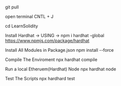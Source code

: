 git pull

open terminal CNTL + J

cd LearnSolidity

Install Hardhat -> USING -> npm i hardhat -global
https://www.npmjs.com/package/hardhat

Install All Modules in Package.json
npm install --force

Compile The Enviroment
npx hardhat compile 

Run a local Etheruem(Hardhat) Node
npx hardhat node

Test The Scripts
npx hardhard test